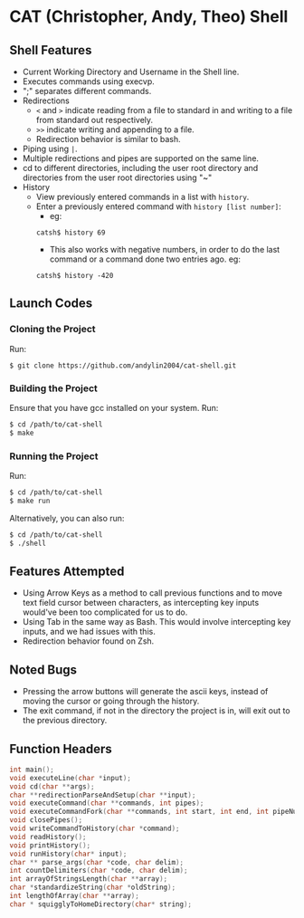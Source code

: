 # CAT (Christopher, Andy, Theo) Shell

## Shell Features
- Current Working Directory and Username in the Shell line.
- Executes commands using execvp.
- ";" separates different commands.
- Redirections
    - `<` and `>` indicate reading from a file to standard in and writing to a file from standard out respectively.
    - `>>` indicate writing and appending to a file.
    - Redirection behavior is similar to bash.
- Piping using `|`.
- Multiple redirections and pipes are supported on the same line.
- cd to different directories, including the user root directory and directories from the user root directories using "~"
- History
    - View previously entered commands in a list with `history`.
    - Enter a previously entered command with `history [list number]`:
        - eg: 
        ``` 
        catsh$ history 69
        ```
        - This also works with negative numbers, in order to do the last command or a command done two entries ago.
        eg:
        ```
        catsh$ history -420
        ```

## Launch Codes

### Cloning the Project
Run:
```
$ git clone https://github.com/andylin2004/cat-shell.git
```

### Building the Project
Ensure that you have gcc installed on your system.
Run:
```bash
$ cd /path/to/cat-shell
$ make
```

### Running the Project
Run:

```bash
$ cd /path/to/cat-shell
$ make run
```
Alternatively, you can also run: 
```bash
$ cd /path/to/cat-shell
$ ./shell
```

## Features Attempted
- Using Arrow Keys as a method to call previous functions and to move text field cursor between characters, as intercepting key inputs would've been too complicated for us to do.
- Using Tab in the same way as Bash. This would involve intercepting key inputs, and we had issues with this.
- Redirection behavior found on Zsh.

## Noted Bugs
- Pressing the arrow buttons will generate the ascii keys, instead of moving the cursor or going through the history.
- The exit command, if not in the directory the project is in, will exit out to the previous directory.

## Function Headers

```c
int main();
void executeLine(char *input);
void cd(char **args);
char **redirectionParseAndSetup(char **input);
void executeCommand(char **commands, int pipes);
void executeCommandFork(char **commands, int start, int end, int pipeNum);
void closePipes();
void writeCommandToHistory(char *command);
void readHistory();
void printHistory();
void runHistory(char* input);
char ** parse_args(char *code, char delim);
int countDelimiters(char *code, char delim);
int arrayOfStringsLength(char **array);
char *standardizeString(char *oldString);
int lengthOfArray(char **array);
char * squigglyToHomeDirectory(char* string);
```
